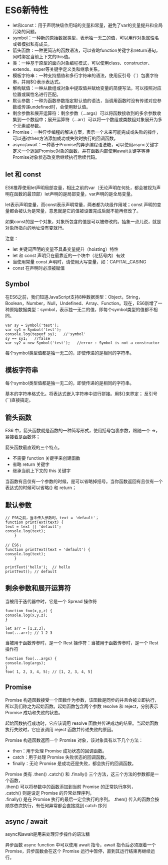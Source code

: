 # ES6新特性
* let和const：用于声明块级作用域的变量和常量，避免了var的变量提升和全局污染的问题。  
* symbol：一种新的原始数据类型，表示独一无二的值，可以用作对象属性名或者模拟私有成员。  
* 箭头函数：一种更简洁的函数语法，可以省略function关键字和return语句，同时绑定当前上下文的this值。  
* 类：一种基于原型的面向对象编程模式，可以使用class、constructor、extends、super等关键字定义类和继承关系。  
* 模板字符串：一种支持插值和多行字符串的语法，使用反引号（`）包裹字符串，并用${}表示表达式。  
* 解构赋值：一种从数组或对象中提取值并赋给变量的简便写法，可以按照对应位置或属性名进行匹配。  
* 默认参数：一种为函数参数指定默认值的语法，当调用函数时没有传递对应参数或传递undefined时，会使用默认值。  
* 剩余参数和展开运算符：剩余参数（…args）可以将函数接收到的多余参数收集到一个数组中；展开运算符（…arr）可以将一个数组或类数组对象展开为多个元素或参数。  
* Promise：一种异步编程的解决方案，表示一个未来可能完成或失败的操作，可以通过then方法添加成功或失败时执行的回调函数。  
* async/await：一种基于Promise的异步编程语法糖，可以使用async关键字定义一个返回Promise对象的函数，并在函数内部使用await关键字等待Promise对象状态改变后继续执行后续代码。  
## let 和 const
ES6推荐使用let声明局部变量，相比之前的var（无论声明在何处，都会被视为声明在函数的最顶部）let声明的是局部变量，var声明的是全局变量。

let表示声明变量，而const表示声明常量，两者都为块级作用域；const 声明的变量都会被认为是常量，意思就是它的值被设置完成后就不能再修改了。

如果const的是一个对象，对象所包含的值是可以被修改的。抽象一点儿说，就是对象所指向的地址没有变就行。  

注意：
* let 关键词声明的变量不具备变量提升（hoisting）特性
* let 和 const 声明只在最靠近的一个块中（花括号内）有效
* 当使用常量 const 声明时，请使用大写变量，如：CAPITAL_CASING
* const 在声明时必须被赋值  
## Symbol
在ES6之前，我们知道JavaScript支持8种数据类型：Object，String，Boolean，Number，Null，Undefined、Array、Function。现在，ES6新增了一种原始数据类型：symbol，表示独一无二的值，即每个symbol类型的值都不相同。
    
    var sy = Symbol('test');
    var sy1 = Symbol('test');
    console.log(tepeof sy);   //'symbol'
    sy == sy1;   //false
    var sy2 = new Symbol('test');   //error : Symbol is not a constructor  
    
每个symbol类型值都是独一无二的，即使传递的是相同的字符串。 
## 模板字符串

每个symbol类型值都是独一无二的，即使传递的是相同的字符串。  

基本的字符串格式化。将表达式嵌入字符串中进行拼接。用${}来界定；
反引号(``)直接搞定。
## 箭头函数
ES6 中，箭头函数就是函数的一种简写形式，使用括号包裹参数，跟随一个 =>，紧接着是函数体；  

箭头函数最直观的三个特点。  
* 不需要 function 关键字来创建函数  
* 省略 return 关键字  
* 继承当前上下文的 this 关键字 

当函数有且仅有一个参数的时候，是可以省略掉括号。当你函数返回有且仅有一个表达式的时候可以省略{} 和 return； 
## 默认参数
    // ES6之前，当未传入参数时，text = 'default'；
    function printText(text) {
    text = text || 'default';
    console.log(text);
        }

    // ES6；
    function printText(text = 'default') {
    console.log(text);
        }

    printText('hello');  // hello
    printText(); // default

## 剩余参数和展开运算符 
当被用于迭代器中时，它是一个 Spread 操作符

    function foo(x,y,z) {
    console.log(x,y,z);
    }
 
    let arr = [1,2,3];
    foo(...arr); // 1 2 3

当被用于函数传参时，是一个 Rest 操作符：当被用于函数传参时，是一个 Rest 操作符
    
    function foo(...args) {
    console.log(args);
    }
    foo( 1, 2, 3, 4, 5); // [1, 2, 3, 4, 5]

## Promise
Promise 构造函数接受一个函数作为参数，该函数是同步的并且会被立即执行，所以我们称之为起始函数。起始函数包含两个参数 resolve 和 reject，分别表示 Promise 成功和失败的状态。  

起始函数执行成功时，它应该调用 resolve 函数并传递成功的结果。当起始函数执行失败时，它应该调用 reject 函数并传递失败的原因。  

Promise 构造函数返回一个 Promise 对象，该对象具有以下几个方法：  
* then：用于处理 Promise 成功状态的回调函数。
* catch：用于处理 Promise 失败状态的回调函数。
* finally：无论 Promise 是成功还是失败，都会执行的回调函数。

Promise 类有 .then() .catch() 和 .finally() 三个方法，这三个方法的参数都是一个函数，  
.then() 可以将参数中的函数添加到当前 Promise 的正常执行序列，  
.catch() 则是设定 Promise 的异常处理序列，  
.finally() 是在 Promise 执行的最后一定会执行的序列。 .then() 传入的函数会按顺序依次执行，有任何异常都会直接跳到 catch 序列

## async / await
async和await是用来处理异步操作的语法糖  

异步函数 async function 中可以使用 await 指令，await 指令后必须跟着一个 Promise，异步函数会在这个 Promise 运行中暂停，直到其运行结束再继续运行。